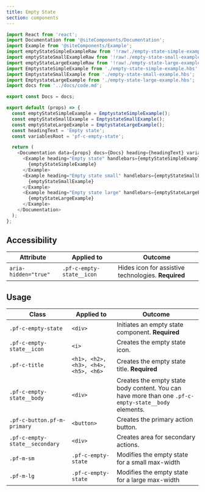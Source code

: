 ```yaml
---
title: Empty State
section: components
---
```

```js
import React from 'react';
import Documentation from '@siteComponents/Documentation';
import Example from '@siteComponents/Example';
import emptyStateSimpleExampleRaw from '!raw!./empty-state-simple-example.hbs';
import emptyStateSmallExampleRaw from '!raw!./empty-state-small-example.hbs';
import emptyStateLargeExampleRaw from '!raw!./empty-state-large-example.hbs';
import EmptystateSimpleExample from './empty-state-simple-example.hbs';
import EmptystateSmallExample from './empty-state-small-example.hbs';
import EmptystateLargeExample from './empty-state-large-example.hbs';
import docs from '../docs/code.md';

export const Docs = docs;

export default (props) => {
  const emptyStateSimpleExample = EmptystateSimpleExample();
  const emptyStateSmallExample = EmptystateSmallExample();
  const emptyStateLargeExample = EmptystateLargeExample();
  const headingText = 'Empty state';
  const variablesRoot = 'pf-c-empty-state';

  return (
    <Documentation data={props} docs={Docs} heading={headingText} variablesRoot={variablesRoot}>
      <Example heading="Empty state" handlebars={emptyStateSimpleExampleRaw}>
        {emptyStateSimpleExample}
      </Example>
      <Example heading="Empty state small" handlebars={emptyStateSmallExampleRaw}>
        {emptyStateSmallExample}
      </Example>
      <Example heading="Empty state large" handlebars={emptyStateLargeExampleRaw}>
        {emptyStateLargeExample}
      </Example>
    </Documentation>
  );
};
```

## Accessibility

| Attribute | Applied to | Outcome |
| -- | -- | -- |
| `aria-hidden="true"` | `.pf-c-empty-state__icon` |  Hides icon for assistive technologies. **Required** |


## Usage

| Class | Applied to | Outcome |
| -- | -- | -- |
| `.pf-c-empty-state` | `<div>` |  Initiates an empty state component. **Required** |
| `.pf-c-empty-state__icon` | `<i>` |  Creates the empty state icon. |
| `.pf-c-title` | `<h1>, <h2>, <h3>, <h4>, <h5>, <h6>` |  Creates the empty state title. **Required** |
| `.pf-c-empty-state__body` | `<div>` |  Creates the empty state body content. You can have more than one `.pf-c-empty-state__body` elements. |
| `.pf-c-button.pf-m-primary` | `<button>` |  Creates the primary action button. |
| `.pf-c-empty-state__secondary` | `<div>` |  Creates area for secondary actions. |
| `.pf-m-sm` | `.pf-c-empty-state` | Modifies the empty state for a small max-width |
| `.pf-m-lg` | `.pf-c-empty-state` | Modifies the empty state for a large max-width |
